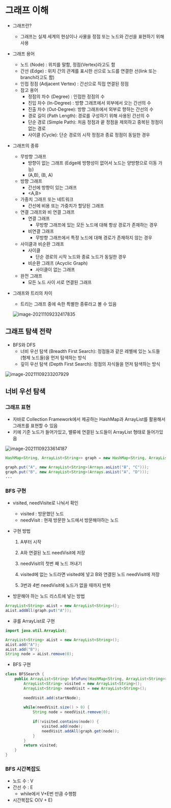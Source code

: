 # 그래프 이해

* 그래프란?
  * 그래프는 실제 세계의 현상이나 사물을 정점 또는 노드와 간선을 표현하기 위해 사용
* 그래프 용어
  * 노드 (Node) : 위치를 말함, 정점(Vertex)라고도 함
  * 간선 (Edge) : 위치 간의 관계를 표시한 선으로 노드를 연결한 선(link 또는 branch라고도 함)
  * 인접 정점 (Adjacent Vertex) : 간선으로 직접 연결된 정점
  * 참고 용어
    * 정점의 차수 (Degree) : 인접한 정점의 수
    * 진입 차수 (In-Degree) : 방향 그래프에서 외부에서 오는 간선의 수
    * 진출 차수 (Out-Degree): 방향 그래프에서 외부로 향하는 간선의 수
    * 경로 길이 (Path Length): 경로를 구성하기 위해 사용된 간선의 수
    * 단순 경로 (Simple Path): 처음 정점과 끝 정점을 제외하고 중복된 정점이 없는 경로
    * 사이클 (Cycle): 단순 경로의 시작 정점과 종료 정점이 동일한 경우
* 그래프의 종류
  * 무방향 그래프
    * 방향이 없는 그래프 (Edge에 방향성이 없어서 노드는 양방향으로 이동 가능)
    * (A,B), (B, A)
  * 방향 그래프
    * 간선에 방향이 있는 그래프
    * <A,B>
  * 가중치 그래프 또는 네트워크
    * 간선에 비용 또는 가중치가 할당된 그래프
  * 연결 그래프와 비 연결 그래프
    * 연결 그래프
      * 무방향 그래프에 있는 모든 노드에 대해 항상 경로가 존재하는 경우
    * 비연결 그래프
      * 무방향 그래프에서 특정 노드에 대해 경로가 존재하지 않는 경우
  * 사이클과 비순환 그래프
    * 사이클
      * 단순 경로의 시작  노드와 종료 노드가 동일한 경우
    * 비순환 그래프 (Acyclic Graph)
      * 사이클이 없는 그래프
  * 완전 그래프
    * 모든 노드 사이 서로 연결된 그래프

* 그래프와 트리의 차이

  * 트리는 그래프 중에 속한 특별한 종류라고 볼 수 있음

  ![image-20211109232417835](C:/Users/Pang/Desktop/TIL/md-images/image-20211109232417835.png)



## 그래프 탐색 전략

* BFS와 DFS
  * 너비 우선 탐색 (Breadth First Search): 정점들과 같은 레벨에 있는 노드들 (형제 노드들)을 먼저 탐색하는 방식
  * 깊이 우선 탐색 (Depth First Search): 정점의 자식들을 먼저 탐색하는 방식

![image-20211109233207929](C:/Users/Pang/Desktop/TIL/md-images/image-20211109233207929.png)

## 너비 우선 탐색

### 그래프 표현

* 자바로 Collection Framework에서 제공하는 HashMap과 ArrayList를 활용해서 그래프를 표현할 수 있음
* 키에 기준 노드가 들어가있고, 밸류에 연결된 노드들이 ArrayList 형태로 들어가있음

![image-20211109233614187](C:/Users/Pang/Desktop/TIL/md-images/image-20211109233614187.png)

```java
HashMap<String, ArrayList<String>> graph = new HashMap<String, ArrayList<String>>();

graph.put("A", new ArrayList<String>(Arrays.asList("B", "C")));
graph.put("B", new ArrayList<String>(Arrays.asList("A", "D")));
...
```



### BFS 구현

* visited, needVisite로 나눠서 확인

  * visited : 방문했던 노드
  * needVisit : 현재 방문한 노드에서 방문해야하는 노드

* 구현 방법

  1. A부터 시작

  2. A와 연결된 노드 needVisit에 저장

  3. needVisit의 첫번 째 노드 꺼내기

  4. visited에 없는 노드라면 visited에 넣고 B와 연결된 노드 needVisit에 저장

  5. 3번과 4번 needVisit에 노드가 없을 때까지 반복

* 방문해야 하는 노드 리스트에 넣는 방법

~~~java
ArrayList<String> aList = new ArrayList<String>();
aList.addAll(graph.put("A"));
~~~



* 큐를 ArrayList로 구현

~~~java
import java.util.ArrayList;

ArrayList<String> aList = new ArrayList<String>();
aList.add("A");
aList.add("B");
String node = aList.remove(0);
~~~



* BFS 구현

~~~java
class BFSSearch {
    public ArrayList<String> bfsFunc(HashMap<String, ArrayList<String>> graph, String startNode) {
        ArrayList<String> visited = new ArrayList<String>();
        ArrayList<String> needVisit = new ArrayList<String>();
        
        needVisit.add(startNode);
        
        while(needVisit.size() > 0) {
            String node = needVisit.remove(0);
            
            if(!visited.contains(node)) {
                visited.add(node);
                needVisit.addAll(graph.get(node));
            }
        }
        return visited;
    }
}
~~~



### BFS 시간복잡도

* 노드 수 : V
* 간선 수 : E
  * while에서 V+E번 만큼 수행함
* 시간복잡도 O(V + E)
